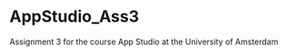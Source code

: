 AppStudio_Ass3
==============

Assignment 3 for the course App Studio at the University of Amsterdam
